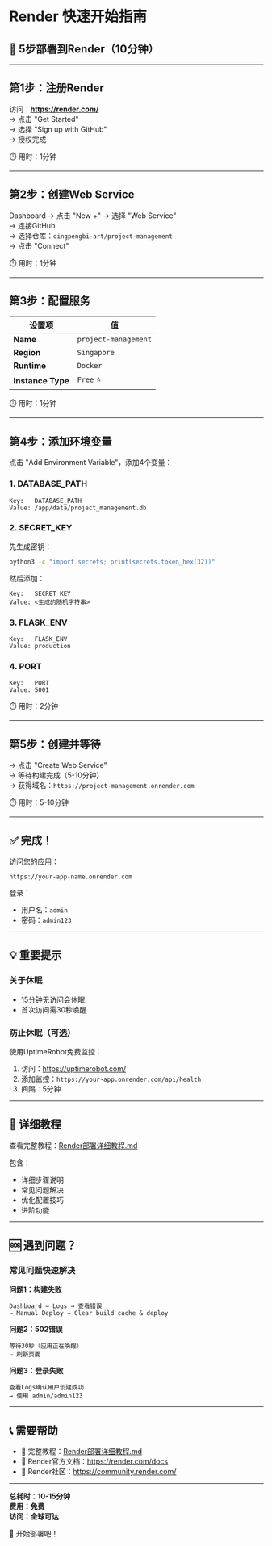# Render 快速开始指南

## 🚀 5步部署到Render（10分钟）

---

## 第1步：注册Render

访问：**https://render.com/**  
→ 点击 "Get Started"  
→ 选择 "Sign up with GitHub"  
→ 授权完成

⏱️ 用时：1分钟

---

## 第2步：创建Web Service

Dashboard → 点击 "New +" → 选择 "Web Service"  
→ 连接GitHub  
→ 选择仓库：`qingpengbi-art/project-management`  
→ 点击 "Connect"

⏱️ 用时：1分钟

---

## 第3步：配置服务

| 设置项 | 值 |
|--------|---|
| **Name** | `project-management` |
| **Region** | `Singapore` |
| **Runtime** | `Docker` |
| **Instance Type** | `Free` ⭐ |

⏱️ 用时：1分钟

---

## 第4步：添加环境变量

点击 "Add Environment Variable"，添加4个变量：

### 1. DATABASE_PATH
```
Key:   DATABASE_PATH
Value: /app/data/project_management.db
```

### 2. SECRET_KEY
先生成密钥：
```bash
python3 -c "import secrets; print(secrets.token_hex(32))"
```
然后添加：
```
Key:   SECRET_KEY
Value: <生成的随机字符串>
```

### 3. FLASK_ENV
```
Key:   FLASK_ENV
Value: production
```

### 4. PORT
```
Key:   PORT
Value: 5001
```

⏱️ 用时：2分钟

---

## 第5步：创建并等待

→ 点击 "Create Web Service"  
→ 等待构建完成（5-10分钟）  
→ 获得域名：`https://project-management.onrender.com`

⏱️ 用时：5-10分钟

---

## ✅ 完成！

访问您的应用：
```
https://your-app-name.onrender.com
```

登录：
- 用户名：`admin`
- 密码：`admin123`

---

## 💡 重要提示

### 关于休眠
- 15分钟无访问会休眠
- 首次访问需30秒唤醒

### 防止休眠（可选）
使用UptimeRobot免费监控：
1. 访问：https://uptimerobot.com/
2. 添加监控：`https://your-app.onrender.com/api/health`
3. 间隔：5分钟

---

## 📖 详细教程

查看完整教程：[Render部署详细教程.md](./Render部署详细教程.md)

包含：
- 详细步骤说明
- 常见问题解决
- 优化配置技巧
- 进阶功能

---

## 🆘 遇到问题？

### 常见问题快速解决

**问题1：构建失败**
```
Dashboard → Logs → 查看错误
→ Manual Deploy → Clear build cache & deploy
```

**问题2：502错误**
```
等待30秒（应用正在唤醒）
→ 刷新页面
```

**问题3：登录失败**
```
查看Logs确认用户创建成功
→ 使用 admin/admin123
```

---

## 📞 需要帮助

- 📖 完整教程：[Render部署详细教程.md](./Render部署详细教程.md)
- 📖 Render官方文档：https://render.com/docs
- 💬 Render社区：https://community.render.com/

---

**总耗时：10-15分钟**  
**费用：免费**  
**访问：全球可达**

🎉 开始部署吧！

